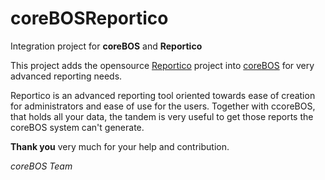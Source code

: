 coreBOSReportico
================

Integration project for **coreBOS** and **Reportico**

This project adds the opensource [Reportico](http://www.reportico.org/site/index.php) project into [coreBOS](http://corebos.org) for very advanced reporting needs.

Reportico is an advanced reporting tool oriented towards ease of creation for administrators and ease of use for the users. Together with ccoreBOS, that holds all your data, the tandem is very useful to get those reports the coreBOS system can't generate.

**Thank you** very much for your help and contribution.

*coreBOS Team*
